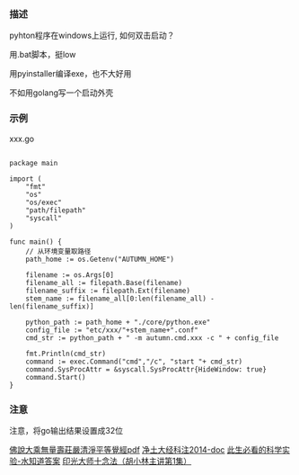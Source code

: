 ### 描述

pyhton程序在windows上运行, 如何双击启动？

用.bat脚本，挺low

用pyinstaller编译exe，也不大好用

不如用golang写一个启动外壳

### 示例

xxx.go

```golang

package main

import (
	"fmt"
	"os"
	"os/exec"
	"path/filepath"
	"syscall"
)

func main() {
    // 从环境变量取路径
	path_home := os.Getenv("AUTUMN_HOME")

	filename := os.Args[0]
	filename_all := filepath.Base(filename)
	filename_suffix := filepath.Ext(filename)
	stem_name := filename_all[0:len(filename_all) - len(filename_suffix)]

	python_path := path_home + "./core/python.exe"
	config_file := "etc/xxx/"+stem_name+".conf"
	cmd_str := python_path + " -m autumn.cmd.xxx -c " + config_file

	fmt.Println(cmd_str)
	command := exec.Command("cmd","/c", "start "+ cmd_str)
	command.SysProcAttr = &syscall.SysProcAttr{HideWindow: true}
	command.Start()
}
```

### 注意

注意，将go输出结果设置成32位

[佛說大乘無量壽莊嚴清淨平等覺經pdf](http://doc.sxjy360.top/book/佛說大乘無量壽莊嚴清淨平等覺經(難字注音).pdf)
[净土大经科注2014-doc](http://doc.sxjy360.top/book/净土大经科注2014-doc.zip)
[此生必看的科学实验-水知道答案](http://v.youku.com/v_show/id_XMjgzMzcwNDk4OA)
[印光大师十念法（胡小林主讲第1集）](http://v.youku.com/v_show/id_XMzUwMzc4NzY4NA)
